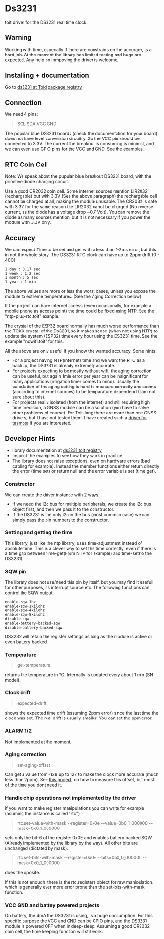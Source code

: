 # Ds3231
toit driver for the DS3231 real time clock.

## Warning
Working with time, especally if there are constrains on the accuracy, is a hard job. At the moment the library has limited testing and bugs are expected. Any help on inmpoving the driver is welcome.

## Installing + documentation
Go to [ds3231 at Toid package registry](https://pkg.toit.io/search?query=ds3231)

## Connection
We need 4 pins:

> SCL SDA VCC GND

The popular blue DS3231 boards (check the documentation for your board) does not have level conversion circuitry. So the VCC pin should be connected to 3.3V. The current the breakout is consuming is minimal, and we can even use GPIO pins for the VCC and GND. See the examples.

## RTC Coin Cell
Note: We speak about the pupular blue breakout DS3231 board, with the primitive diode charging circuit.

Use a good CR2032 coin cell. Some internet sources mention LIR2032 (rechargable) but with 3.3V (See the above paragraph) the rechargable cell cannot be charged at all, making the module unusable. The CR2032 is safe with 3.3V for the same reason the LIR2032 canot be charged (No reverse current, as the diode has a voltage drop ~0.7 Volt). You can remove the diode as many sources mention, but it is not necessary if you power the module with 3.3V only.

## Accuracy
We can expect Time to be set and get with a less than 1-2ms error, but this in not the whole story. The DS3231 RTC clock can have up to 2ppm drift (0 - 40C) 

```
1 day : 0.17 sec
1 week : 1.2 sec
1 month : 5 sec
1 year : 1 min
```

The above values are more or less the worst cases, unless you expose the module to extreme temperatures. (See the Aging Correction below)

If the project can have internet access (even occasionally, for example a mobile phone as access point) the time could be fixed using NTP. See the "ntp-plus-rtc.toit" exanple.

The crystal of the ESP32 board normally has much worse performance than the TCXO crystal of the Ds3231, so it makes sense (when not using NTP) to update the system (ESP32) time every hour using the DS3231 time. See the example "nowifi.toit" for this.

All the above are only useful if you know the wanted accuracy. Some hints:

- For a project having NTP(internet) time and we want the RTC as a backup, the DS3231 is already extremely accurate.
- For projects expecting to be mostly without wifi, the aging correction can be useful, but again 1min error per year can be insignificant for many applications (irrigation timer comes to mind). Usually the calculation of the aging setting is hard to measure correctly and seems (according to internet sources) to be temparature dependend (I am not sure about this).
- For projects really isolated (from the internet) and still requiring high time precision, a GNSS module can be a solution (you have to solve other problems of course). For Toit-lang there are more than one GNSS drivers, but I have not tested them. I have created such a [driver for tasmota](https://github.com/pkarsy/TasmotaBerryTime/tree/main/ds3231) if you are interested.

## Developer Hints
- library documentation at [ds3231 toit registry](https://pkg.toit.io/github.com/pkarsy/toit-ds3231@0.8.2/docs/)
- Inspect the examples to see how they work in practice.
- The library does not raise exceptions, even on hardware errors (bad cabling for example). Instead the member functions either return directly the error (time set) or return null and the error variable is set (time get).

### Constructor
We can create the driver instance with 2 ways.
- If we need the i2c bus for multiple peripherals, we create the i2c bus object first, and then we pass it to the constructor.
- If the DS3231 is the only i2c in the bus (most common case) we can simply pass the pin numbers to the constructor.

### Setting and getting the time
This library, just like the ntp library, uses time-adjustment instead of absolute time. This is a clever way to set the time correctly, even if there is a time gap between time-get(From NTP for example) and time-set(to the DS3231)

### SQW pin
The library does not use/need this pin by itself, but you may find it usefull for other purposes, as interrupt source etc. The following functions can control the SQW output.

```
enable-sqw-1hz
enable-sqw-1kilohz
enable-sqw-4kilohz
enable-sqw-8kilohz
disable-sqw
enable-battery-backed-sqw
disable-battery-backed-sqw
```

DS3232 will retain the register settings as long as the module is active or even battery backed.

### Temperature
> get-temperature

returns the temperature in °C. Internally is updated every about 1 min (SN model).

### Clock drift
> expected-drift

shows the expected time drift (assuming 2ppm error) since the last time the clock was set. The real drift is usually smaller. You can set the ppm error.

### ALARM 1/2
Not implemented at the moment.

### Aging correction

> set-aging-offset

Can get a value from -128 up to 127 to make the clock more accurate (much less than 2ppm). See
[this project](https://github.com/gbhug5a/DS3231-Aging-GPS), on how to measure this offset, but most of the time you dont need it.


### Handle chip operations not implemented by the driver
if you want to make register manipulations you can write for example (asuming the instance is called "rtc")

> rtc.set-value-with-mask --register=0x0e --value=0b0_1_000000 --mask=0x0_1_000000

sets only the bit-6 of the register 0x0E and enables battery backed SQW (Already implemented by the library by the way). All other bits are unchanged (dictated by mask).

> rtc.set-bits-with-mask --register=0x0E --bits=0b0_0_000000 --mask=0x0_1_000000

does the oposite.

If this is not enough, there is the rtc.registers object for raw manipulation, which is generally ever more error prone than the set-bits-with-mask function.

### VCC GND and battey powered projects
On battery, the 4mA the DS3231 is using, is a huge consumption. For this specific purpose the VCC and GND can be GPIO pins, and the DS3231 module is powered OFF when in deep-sleep. Assuming a good CR2032 coin cell, the time keeping function will stil work.
